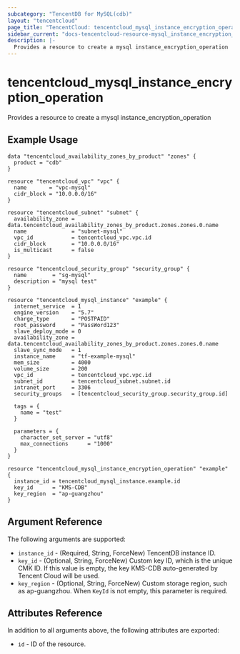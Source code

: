```yaml
---
subcategory: "TencentDB for MySQL(cdb)"
layout: "tencentcloud"
page_title: "TencentCloud: tencentcloud_mysql_instance_encryption_operation"
sidebar_current: "docs-tencentcloud-resource-mysql_instance_encryption_operation"
description: |-
  Provides a resource to create a mysql instance_encryption_operation
---
```


# tencentcloud_mysql_instance_encryption_operation

Provides a resource to create a mysql instance_encryption_operation

## Example Usage

```hcl
data "tencentcloud_availability_zones_by_product" "zones" {
  product = "cdb"
}

resource "tencentcloud_vpc" "vpc" {
  name       = "vpc-mysql"
  cidr_block = "10.0.0.0/16"
}

resource "tencentcloud_subnet" "subnet" {
  availability_zone = data.tencentcloud_availability_zones_by_product.zones.zones.0.name
  name              = "subnet-mysql"
  vpc_id            = tencentcloud_vpc.vpc.id
  cidr_block        = "10.0.0.0/16"
  is_multicast      = false
}

resource "tencentcloud_security_group" "security_group" {
  name        = "sg-mysql"
  description = "mysql test"
}

resource "tencentcloud_mysql_instance" "example" {
  internet_service  = 1
  engine_version    = "5.7"
  charge_type       = "POSTPAID"
  root_password     = "PassWord123"
  slave_deploy_mode = 0
  availability_zone = data.tencentcloud_availability_zones_by_product.zones.zones.0.name
  slave_sync_mode   = 1
  instance_name     = "tf-example-mysql"
  mem_size          = 4000
  volume_size       = 200
  vpc_id            = tencentcloud_vpc.vpc.id
  subnet_id         = tencentcloud_subnet.subnet.id
  intranet_port     = 3306
  security_groups   = [tencentcloud_security_group.security_group.id]

  tags = {
    name = "test"
  }

  parameters = {
    character_set_server = "utf8"
    max_connections      = "1000"
  }
}

resource "tencentcloud_mysql_instance_encryption_operation" "example" {
  instance_id = tencentcloud_mysql_instance.example.id
  key_id      = "KMS-CDB"
  key_region  = "ap-guangzhou"
}
```

## Argument Reference

The following arguments are supported:

* `instance_id` - (Required, String, ForceNew) TencentDB instance ID.
* `key_id` - (Optional, String, ForceNew) Custom key ID, which is the unique CMK ID. If this value is empty, the key KMS-CDB auto-generated by Tencent Cloud will be used.
* `key_region` - (Optional, String, ForceNew) Custom storage region, such as ap-guangzhou. When `KeyId` is not empty, this parameter is required.

## Attributes Reference

In addition to all arguments above, the following attributes are exported:

* `id` - ID of the resource.




